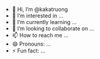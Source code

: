 - 👋 Hi, I’m @kakatruong
- 👀 I’m interested in ...
- 🌱 I’m currently learning ...
- 💞️ I’m looking to collaborate on ...
- 📫 How to reach me ...
- 😄 Pronouns: ...
- ⚡ Fun fact: ...

<!---
kakatruong/kakatruong is a ✨ special ✨ repository because its `README.md` (this file) appears on your GitHub profile.
You can click the Preview link to take a look at your changes.
--->
